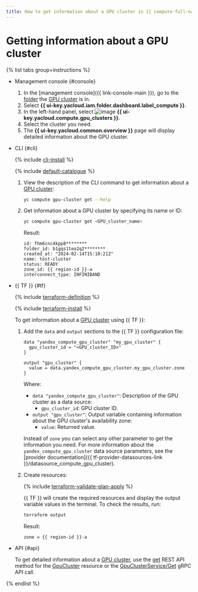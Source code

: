 ```yaml
---
title: How to get information about a GPU cluster in {{ compute-full-name }}
---
```


# Getting information about a GPU cluster


{% list tabs group=instructions %}

- Management console {#console}

  1. In the [management console]({{ link-console-main }}), go to the [folder](../../../resource-manager/concepts/resources-hierarchy.md#folder) the [GPU cluster](../../concepts/gpus.md#gpu-clusters) is in.
  1. Select **{{ ui-key.yacloud.iam.folder.dashboard.label_compute }}**.
  1. In the left-hand panel, select ![image](../../../_assets/console-icons/cpus.svg) **{{ ui-key.yacloud.compute.gpu_clusters }}**.
  1. Select the cluster you need.
  1. The **{{ ui-key.yacloud.common.overview }}** page will display detailed information about the GPU cluster.

- CLI {#cli}

  {% include [cli-install](../../../_includes/cli-install.md) %}

  {% include [default-catalogue](../../../_includes/default-catalogue.md) %}

  1. View the description of the CLI command to get information about a [GPU cluster](../../concepts/gpus.md#gpu-clusters):

      ```bash
      yc compute gpu-cluster get --help
      ```

  1. Get information about a GPU cluster by specifying its name or ID:

      ```bash
      yc compute gpu-cluster get <GPU_cluster_name>
      ```

      Result:

      ```text
      id: fhm6cnc4kpp8********
      folder_id: b1gqs1teo2q2********
      created_at: "2024-02-14T15:10:21Z"
      name: test-cluster
      status: READY
      zone_id: {{ region-id }}-a
      interconnect_type: INFINIBAND
      ```

- {{ TF }} {#tf}

  {% include [terraform-definition](../../../_tutorials/_tutorials_includes/terraform-definition.md) %}

  {% include [terraform-install](../../../_includes/terraform-install.md) %}

  To get information about a [GPU cluster](../../concepts/gpus.md#gpu-clusters) using {{ TF }}:

  1. Add the `data` and `output` sections to the {{ TF }} configuration file:

      ```hcl
      data "yandex_compute_gpu_cluster" "my_gpu_cluster" {
        gpu_cluster_id = "<GPU_cluster_ID>"
      }

      output "gpu_cluster" {
        value = data.yandex_compute_gpu_cluster.my_gpu_cluster.zone
      }
      ```

      Where:

      * `data "yandex_compute_gpu_cluster"`: Description of the GPU cluster as a data source:
        * `gpu_cluster_id`: GPU cluster ID.
      * `output "gpu_cluster"`: Output variable containing information about the GPU cluster's availability zone:
        * `value`: Returned value.

     Instead of `zone` you can select any other parameter to get the information you need. For more information about the `yandex_compute_gpu_cluster` data source parameters, see the [provider documentation]({{ tf-provider-datasources-link }}/datasource_compute_gpu_cluster).

  1. Create resources:

      {% include [terraform-validate-plan-apply](../../../_tutorials/_tutorials_includes/terraform-validate-plan-apply.md) %}

      {{ TF }} will create the required resources and display the output variable values in the terminal. To check the results, run:

      ```bash
      terraform output
      ```

      Result:

      ```text
      zone = {{ region-id }}-a
      ```

- API {#api}

  To get detailed information about a [GPU cluster](../../concepts/gpus.md#gpu-clusters), use the [get](../../api-ref/GpuCluster/get.md) REST API method for the [GpuCluster](../../api-ref/GpuCluster/index.md) resource or the [GpuClusterService/Get](../../api-ref/grpc/GpuCluster/get.md) gRPC API call.

{% endlist %}
